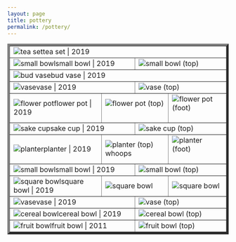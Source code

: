 ```yaml
---
layout: page
title: pottery
permalink: /pottery/
---
```


<table style="width:100%" border="5">
  <tr>
    <td colspan="12"><img src="teaset1.JPG" alt="tea set">tea set | 2019</td>
  </tr>
  <tr>
    <td colspan="6"><img src="small-bowl1.JPG" alt="small bowl">small bowl | 2019</td>
    <td colspan="6"><img src="small-bowl1_top.JPG" alt="small bowl (top)">&nbsp;</td>
  </tr>
  <tr>
    <td colspan="12"><img src="bud-vase.JPG" alt="bud vase">bud vase | 2019</td>
  </tr>
  <tr>
    <td colspan="6"><img src="vase1.JPG" alt="vase">vase | 2019</td>
    <td colspan="6"><img src="vase1_top.JPG" alt="vase (top)">&nbsp;</td>
  </tr>
  <tr>
    <td colspan="4"><img src="flower-pot.JPG" alt="flower pot">flower pot | 2019</td>
    <td colspan="4"><img src="flower-pot_top.JPG" alt="flower pot (top)">&nbsp;</td>
    <td colspan="4"><img src="flower-pot_foot.JPG" alt="flower pot (foot)">&nbsp;</td>
  </tr>
  <tr>
    <td colspan="6"><img src="sake-cup.JPG" alt="sake cup">sake cup | 2019</td>
    <td colspan="6"><img src="sake-cup_top.JPG" alt="sake cup (top)">&nbsp;</td>
  </tr>
  <tr>
    <td colspan="4"><img src="planter1.JPG" alt="planter">planter | 2019</td>
    <td colspan="4"><img src="planter1_top.JPG" alt="planter (top)">whoops</td>
    <td colspan="4"><img src="planter1_foot.JPG" alt="planter (foot)">&nbsp;</td>
  </tr>
  <tr>
    <td colspan="6"><img src="small-bowl2.JPG" alt="small bowl">small bowl | 2019</td>
    <td colspan="6"><img src="small-bowl2_top.JPG" alt="small bowl (top)">&nbsp;</td>
  </tr>
  <tr>
    <td colspan="4"><img src="square-bowl.JPG" alt="square bowl">square bowl | 2019</td>
    <td colspan="4"><img src="square-bowl_top.JPG" alt="square bowl">&nbsp;</td>
    <td colspan="4"><img src="square-bowl_foot.JPG" alt="square bowl">&nbsp;</td>
  </tr>
  <tr>
    <td colspan="6"><img src="vase2.JPG" alt="vase">vase | 2019</td>
    <td colspan="6"><img src="vase2_top.JPG" alt="vase (top)">&nbsp;</td>
  </tr>
  <tr>
    <td colspan="6"><img src="cereal-bowl.JPG" alt="cereal bowl">cereal bowl | 2019</td>
    <td colspan="6"><img src="cereal-bowl_top.JPG" alt="cereal bowl (top)">&nbsp;</td>
  </tr>
  <tr>
    <td colspan="6"><img src="fruit-bowl.JPG" alt="fruit bowl">fruit bowl | 2011</td>
    <td colspan="6"><img src="fruit-bowl_top.JPG" alt="fruit bowl (top)">&nbsp;</td>
  </tr>




</table>
<!--
![tea set](teaset1.JPG "tea set")
![bud vase](bud-vase.JPG "bud vase") ![sake cup](sake-cup.JPG "sake cup") -->
